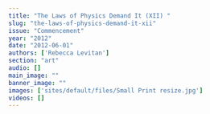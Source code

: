 ```yaml
---
title: "The Laws of Physics Demand It (XII) "
slug: "the-laws-of-physics-demand-it-xii"
issue: "Commencement"
year: "2012"
date: "2012-06-01"
authors: ['Rebecca Levitan']
section: "art"
audio: []
main_image: ""
banner_image: ""
images: ['sites/default/files/Small Print resize.jpg']
videos: []
---
```

